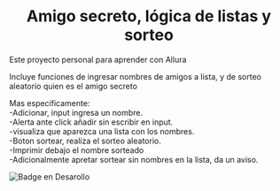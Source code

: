<h1 align="center"> Amigo secreto, lógica de listas y sorteo</h1>

Este proyecto personal para aprender con Allura

Incluye funciones de ingresar nombres de amigos a lista, y de sorteo aleatorio quien es el amigo secreto

Mas especificamente:  
-Adicionar,  input ingresa un nombre.  
-Alerta ante click añadir sin escribir en input.   
-visualiza que aparezca una lista con los nombres.  
-Boton sortear, realiza el sorteo aleatorio.  
-Imprimir debajo el nombre sorteado    
-Adicionalmente apretar sortear sin nombres en la lista, da un aviso.  


![Badge en Desarollo](https://img.shields.io/badge/STATUS-EN%20DESAROLLO-green)
